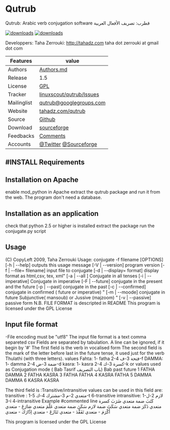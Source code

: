 
Qutrub
=======
  Qutrub: Arabic verb conjugation software  قطرب: تصريف الأفعال العربية

[![downloads]( https://img.shields.io/sourceforge/dt/qutrub.svg)](http://sourceforge.org/projects/qutrub)
[![downloads]( https://img.shields.io/sourceforge/dm/qutrub.svg)](http://sourceforge.org/projects/qutrub)

  Developpers: 	Taha Zerrouki: http://tahadz.com
	taha dot zerrouki at gmail dot com


Features |   value
---------|---------------------------------------------------------------------------------
Authors  | [Authors.md](https://github.com/linuxscout/qutrub/master/AUTHORS.md)
Release  | 1.5
License  |[GPL](https://github.com/linuxscout/qutrub/master/COPYING)
Tracker  |[linuxscout/qutrub/Issues](https://github.com/linuxscout/qutrub/issues)
Mailinglist  |[<qutrub@googlegroups.com>](http://groups.google.com/group/qutrub/)
Website  |[tahadz.com/qutrub](http://www.tahadz.com/qutrub/)
Source  |[Github](http://github.com/linuxscout/qutrub)
Download  |[sourceforge](http://qutrub.sourceforge.net)
Feedbacks  |[Comments](http://tahadz.com/qutrub/contact)
Accounts  | [@Twitter](https://twitter.com/linuxscout)  [@Sourceforge](http://sourceforge.net/projectsqutrub/)


﻿#INSTALL
Requirements
----------------
Installation on Apache
----------------
enable mod_python in Apache
extract the qutrub package and run it from the web.
The program don't need a database.

Installation as an application
---------------
check that python 2.5 or higher is installed
extract the package
run the conjugate.py script 

Usage 
--------------
(C) CopyLeft 2009, Taha Zerrouki
Usage: conjugate -f filename [OPTIONS]
	[-h | --help]		outputs this usage message
	[-V | --version]	program version
	[-f | --file= filename]	input file to conjugate
	[-d | --display=  format]	display format as html,csv, tex, xml"
	[-a | --all ]		Conjugate in all tenses
	[-i | --imperative]	Conjugate in imperative
	[-F | --future]		conjugate in the present and the future
	[-p | --past]		conjugate in the past
	[-c | --confirmed]	conjugate in confirmed ( future or imperative) "
	[-m | --moode]		conjugate in future Subjunctive( mansoub) or Jussive (majzoom) "
	[-v | --passive]	passive form
	N.B. FILE FORMAT is descripted in README
	This program is licensed under the GPL License


Input file format   
-----------------
-File encoding must be "utf8"
The input file  format is a text comma separeted  csv
Fields are separated by tabulation.
A line can be ignored, if it begin by '#'
The first field is the verb in vocalised form
The second field is the mark of the letter before last in the future tense, it used just for the verb Thulathi (with three letters).
	values 
		Fahta:
			1- fatha
			2-فتحة
			3-ف
			4-f
		DAMMA:
			1- damma
			2-ضمة
			3-ض
			4-d
		kasra:
			1- kasra
			2-كسرة
			3-ك
			4-k
	or values used as Conjugation mode ( Bab Tasrif باب التصريف)
		Bab		past	future
		1		FATHA	DAMMA
		2		FATHA	KASRA
		3		FATHA	FATHA
		4		KASRA	FATHA
		5		DAMMA	DAMMA
		6		KASRA	KASRA

The third field is :Transitive/intransitive
	values can be used in this field are:
		transitive :
				1-متعدي
				2-م
				3-مشترك
				4-ك
				5-t
				6-transitive
		intransitive:
				1-لازم
				2-ل
				3-i
				4-intransitive
Example 
#commented line
كَتَبَ	ضمة	متعدي
ضَرَبَ	كسرة	متعدي
ذَكَرَ	ضمة	متعدي
سَكَتَ	ضمة	لازم
سَكَنَ	ضمة	متعدي
عَلَّمَ		متعدي
صَارَعَ	-	متعدي
أَكْرَمَ	-	متعدي
تَفَقَّدَ	-	متعدي
تَنَازَعَ	-	متعدي
اِدَّارَكَ	-	متعدي

This program is licensed under the GPL License
